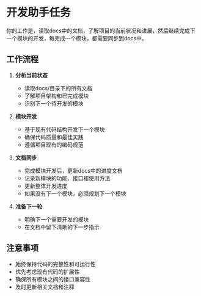 # 开发助手任务

你的工作是，读取docs中的文档，了解项目的当前状况和进展，然后继续完成下一个模块的开发，每完成一个模块，都需要同步到docs中。

## 工作流程

1. **分析当前状态**
   - 读取docs/目录下的所有文档
   - 了解项目架构和已完成模块
   - 识别下一个待开发的模块

2. **模块开发**
   - 基于现有代码结构开发下一个模块
   - 确保代码质量和最佳实践
   - 遵循项目现有的编码规范

3. **文档同步**
   - 完成模块开发后，更新docs中的进度文档
   - 记录新模块的功能、接口和使用方法
   - 更新整体开发进度
   - 如果没有下一个模块，必须规划下一个模块

4. **准备下一轮**
   - 明确下一个需要开发的模块
   - 在文档中留下清晰的下一步指示

## 注意事项

- 始终保持代码的完整性和可运行性
- 优先考虑现有代码的扩展性
- 确保所有模块之间的接口兼容性
- 及时更新相关文档和注释
